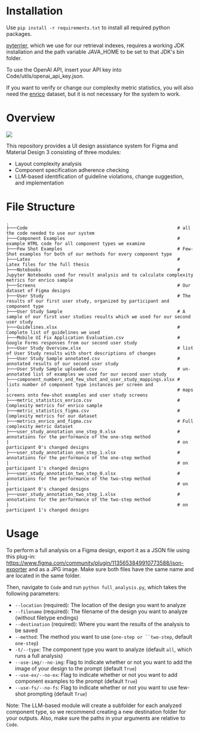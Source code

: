 # Installation

Use `pip install -r requirements.txt` to install all required python packages.

[pyterrier](https://pyterrier.readthedocs.io/en/latest/), which we use for our retrieval indexes, requires a working JDK installation and the path variable JAVA_HOME to be set to that JDK's bin folder.

To use the OpenAI API, insert your API key into Code/utils/openai_api_key.json.

If you want to verify or change our complexity metric statistics, you will also need the [enrico](https://github.com/luileito/enrico) dataset, but it is not necessary for the system to work.

# Overview

<img src = "https://github.com/user-attachments/assets/edfc282b-662a-4ed4-a329-77e809bc2351">

This repository provides a UI design assistance system for Figma and Material Design 3 consisting of three modules: 

- Layout complexity analysis
- Component specification adherence checking
- LLM-based identification of guideline violations, change suggestion, and implementation



# File Structure

```
.
├───Code                                                        # all the code needed to use our system
├───Component Examples                                          # example HTML code for all component types we examine
├───Few Shot Examples                                           # Few-Shot examples for both of our methods for every component type
├───Latex                                                       # Latex files for the full thesis
├───Notebooks                                                   # Jupyter Notebooks used for result analysis and to calculate complexity metrics for enrico sample
├───Screens                                                     # Our dataset of Figma designs
├───User Study                                                  # The results of our first user study, organized by participant and component type
├───User Study Sample                                           # A sample of our first user studies results which we used for our second user study
├───Guidelines.xlsx                                             # Complete list of guidelines we used
├───Mobile UI Fix Application Evaluation.csv                    # Google Forms responses from our second user study
├───User Study Overview.xlsx                                    # list of User Study results with short descriptions of changes
├───User Study Sample annotated.csv                             # annotated results of our second user study
├───User Study Sample uploaded.csv                              # un-annotated list of examples we used for our second user study
├───component_numbers_and_few_shot_and_user_study_mappings.xlsx # lists number of component type instances per screen and
|                                                               # maps screens onto few-shot examples and user study screens
├───metric_statistics_enrico.csv                                # Complexity metrics for enrico sample
├───metric_statistics_figma.csv                                 # Complexity metrics for our dataset
├───metrics_enrico_and_figma.csv                                # Full complexity metric dataset
├───user_study_annotation_one_step_0.xlsx                       # annotations for the performance of the one-step method 
|                                                               # on participant 0's changed designs
├───user_study_annotation_one_step_1.xlsx                       # annotations for the performance of the one-step method 
|                                                               # on participant 1's changed designs
├───user_study_annotation_two_step_0.xlsx                       # annotations for the performance of the two-step method 
|                                                               # on participant 0's changed designs
├───user_study_annotation_two_step_1.xlsx                       # annotations for the performance of the two-step method 
|                                                               # on participant 1's changed designs
```

# Usage

To perform a full analysis on a Figma design, export it as a JSON file using this plug-in: https://www.figma.com/community/plugin/1135653849910773588/json-exporter and as a JPG image. Make sure both files have the same name and are located in the same folder.

Then, navigate to `Code` and run `python full_analysis.py`, which takes the following parameters:

- `--location` (required): The location of the design you want to analyze
- `--filename` (required): The filename of the design you want to analyze (without filetype endings)
- `--destination` (required): Where you want the results of the analysis to be saved
- `--method`: The method you want to use (`one-step or ``two-step`, default `one-step`)
- `-t/--type`: The component type you want to analyze (default `all`, which runs a full analysis)
- `--use-img/--no-img`: Flag to indicate whether or not you want to add the image of your design to the prompt (default `True`)
- `--use-ex/--no-ex`: Flag to indicate whether or not you want to add component examples to the prompt (default `True`)
- `--use-fs/--no-fs`: Flag to indicate whether or not you want to use few-shot prompting (default `True`)

Note: The LLM-based module will create a subfolder for each analyzed component type, so we recommend creating a new destination folder for your outputs. 
Also, make sure the paths in your arguments are relative to `Code`.
